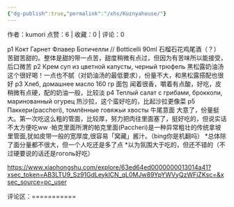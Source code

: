 ```yaml
---
{"dg-publish":true,"permalink":"/xhs/Kuznyahouse/"}
---
```


作者：kumori
点赞：6   |   收藏：0   |   评论：0

p1 Кокт Гарнет Флавер Ботичелли
// Botticelli 90ml 石榴石花鸡尾酒（？） 苦甜苦甜的。整体是甜的带一点苦，甜度稍微有点过，但因为有苦味所以能接受，后口微苦
p2 Крем суп из цветной капусты, черный трюфель 黑松露奶油汤 这个很好喝！一点也不腻（对奶油汤的最低要求），份量不大，和黑松露搭配也很好
p3 Хлеб, домашнее масло 160 гр 面包 闻着很香，嚼着有点酸，好吃，皮稍微有点硬，配的奶油一般，比较淡
p4 Теплый салат с грибами, брокколи, маринованный огурец 热沙拉，这个蛮好吃的，比起沙拉更像菜
p5 Паккери(paccheri), томлённые говяжьи хвосты 牛尾意面 大意了，份量挺大。第一次吃这么粗的管面，比较厚，努力把肉往里面塞了，挺好吃的，但说实话不太方便吃ww
·帕克里面所渭的帕克里面(Paccheri)是一种异常粗壮的传统拿坡里管面,犹如皮带一般的宽厚度,很容易「窝藏」酱汁。（bing你是机翻吗）
*总体除了面分量都不很大，但一个人吃还是多了点
*以为氛围大于吃的，但还不错的（不过硬要说的话还是гоголь好吃）

https://www.xiaohongshu.com/explore/63ed64ed0000000013014a41?xsec_token=AB3LTU9_Sz91GdLeyklCN_qL0MJw89YpYWVyQzWFjZKsc=&xsec_source=pc_user

评论区：===========

